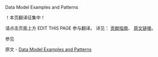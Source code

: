  Data Model Examples and Patterns

 ！本页翻译征集中！

请点击页面上方 EDIT THIS PAGE 参与翻译。
详见：
[贡献指南]( https://github.com/JinMuInfo/MongoDB-Manual-zh/blob/master/CONTRIBUTING.md )、
[原文链接](  https://docs.mongodb.com/manual/applications/data-models/  )。

 参见

原文 - [Data Model Examples and Patterns]( https://docs.mongodb.com/manual/applications/data-models/ )

